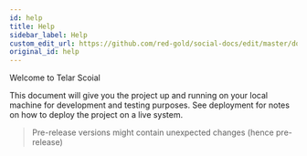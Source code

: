 ```yaml
---
id: help
title: Help
sidebar_label: Help
custom_edit_url: https://github.com/red-gold/social-docs/edit/master/docs/reference/actions.md
original_id: help
---
```


Welcome to Telar Scoial

This document will give you the project up and running on your local machine for development and testing purposes. See deployment for notes on how to deploy the project on a live system.

> Pre-release versions might contain unexpected changes (hence pre-release)